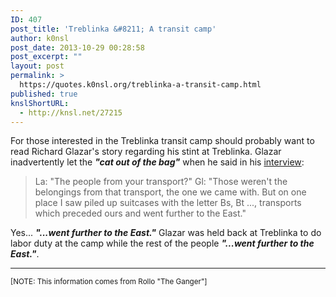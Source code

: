 ```yaml
---
ID: 407
post_title: 'Treblinka &#8211; A transit camp'
author: k0nsl
post_date: 2013-10-29 00:28:58
post_excerpt: ""
layout: post
permalink: >
  https://quotes.k0nsl.org/treblinka-a-transit-camp.html
published: true
knslShortURL:
  - http://knsl.net/27215
---
```

For those interested in the Treblinka transit camp should probably want to read Richard Glazar's story regarding his stint at Treblinka. Glazar inadvertently let the <strong><em>"cat out of the bag"</em></strong> when he said in his <a href="http://collections.ushmm.org/search/catalog/irn502870" target="_blank">interview</a>:


<blockquote>
La: "The people from your transport?"
Gl: "Those weren't the belongings from that transport, the one we came with. But on one place I saw piled up suitcases with the letter Bs, Bt ..., transports which preceded ours and went further to the East."
</blockquote>


Yes... <em><strong>"...went further to the East."</strong></em>
Glazar was held back at Treblinka to do labor duty at the camp while the rest of the people <strong><em>"...went further to the East."</em></strong>.
<hr />
<small>[NOTE: This information comes from Rollo "The Ganger"]</small>